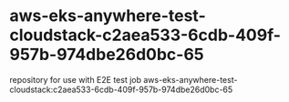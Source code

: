 # aws-eks-anywhere-test-cloudstack-c2aea533-6cdb-409f-957b-974dbe26d0bc-65
repository for use with E2E test job aws-eks-anywhere-test-cloudstack:c2aea533-6cdb-409f-957b-974dbe26d0bc-65
